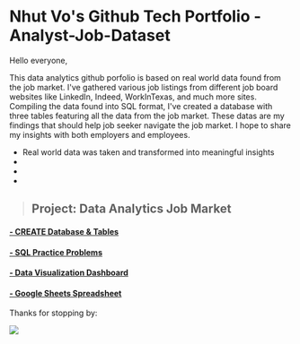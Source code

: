 # Nhut Vo's Github Tech Portfolio - Analyst-Job-Dataset  

Hello everyone,

This data analytics github porfolio is based on real world data found from the job market. I've gathered various job listings from different job board websites like LinkedIn, Indeed, WorkInTexas, and much more sites. Compiling the data found into SQL format, I've created a database with three tables featuring all the data from the job market. These datas are my findings that should help job seeker navigate the job market. I hope to share my insights with both employers and employees. 

* Real world data was taken and transformed into meaningful insights
* 
* 
* 

>## **Project: Data Analytics Job Market**

#### [- CREATE Database & Tables](https://github.com/vovo007/SQL-Analytics-Job-Market-Dataset/blob/main/Create_Database%26Table)

#### [- SQL Practice Problems](https://github.com/vovo007/SQL-Analytics-Job-Market-Dataset/blob/main/Query_Challenger)

#### [- Data Visualization Dashboard](https://public.tableau.com/app/profile/nhut.vo4927/viz/RealAnalytics_17510476448520/USAAnalyticsJobMarket)

#### [- Google Sheets Spreadsheet](https://docs.google.com/spreadsheets/d/1p8cdtake38t07ErRhz5fYOtItuZ23IgeSD8Sdozfn34/edit?gid=0#gid=0)

Thanks for stopping by:

![](images/tux.png)
